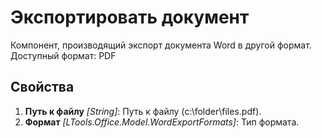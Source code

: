 # Экспортировать документ

Компонент, производящий экспорт документа Word в другой формат. Доступный формат: PDF

## Свойства

1. **Путь к файлу** *[String]*: Путь к файлу (c:\folder\files.pdf).
2. **Формат** *[LTools.Office.Model.WordExportFormats]*: Тип формата.
